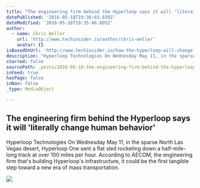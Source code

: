```yaml
---
title: "The engineering firm behind the Hyperloop says it will 'literally change human behavior'"
datePublished: '2016-05-18T19:36:03.839Z'
dateModified: '2016-05-18T19:35:46.805Z'
author:
  - name: Chris Weller
    url: 'http://www.techinsider.io/author/chris-weller'
    avatar: {}
isBasedOnUrl: 'http://www.techinsider.io/how-the-hyperloop-will-change-behavior-2016-5?utm_content=buffer0860e&utm_medium=social&utm_source=facebook.com&utm_campaign=buffer-ti'
description: "Hyperloop Technologies On Wednesday May 11, in the sparse North Las Vegas desert, Hyperloop One sent a flat sled rocketing down a half-mile-long track at over 100 miles per hour. According to AECOM, the engineering firm that's building Hyperloop's infrastructure, it could be the first tangible step toward a new era of mass transportation."
starred: false
sourcePath: _posts/2016-05-18-the-engineering-firm-behind-the-hyperloop-says-it-will-lite.md
inFeed: true
hasPage: false
inNav: false
_type: MediaObject

---
```

<article style=""><h1>The engineering firm behind the Hyperloop says it will 'literally change human behavior'</h1><p>Hyperloop Technologies On Wednesday May 11, in the sparse North Las Vegas desert, Hyperloop One sent a flat sled rocketing down a half-mile-long track at over 100 miles per hour. According to AECOM, the engineering firm that's building Hyperloop's infrastructure, it could be the first tangible step toward a new era of mass transportation.</p><img src="http://static2.techinsider.io/image/57309bbc52bcd028008c1a06-4801-3601/pod-in-dock-4a-without-artefact_1455132767.jpg" /></article>